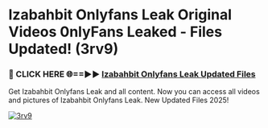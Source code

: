 # Izabahbit Onlyfans Leak Original Videos 0nlyFans Leaked - Files Updated! (3rv9)

<h3>🔴 CLICK HERE 🌐==►► <a href="https://tinyurl.com/ms9xzufz" rel="nofollow">Izabahbit Onlyfans Leak Updated Files</a></h3>

Get Izabahbit Onlyfans Leak and all content. Now you can access all videos and pictures of Izabahbit Onlyfans Leak. New Updated Files 2025!

[![3rv9](https://i.imgur.com/ppqm5kG.gif)](https://tinyurl.com/ms9xzufz)
